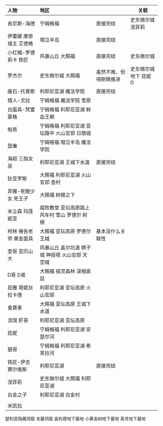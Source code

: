 
| 人物           | 地区                         |             | 关联           |
| :----------- | :------------------------- | :---------- | ------------ |
| 肯尼斯-海德       | 宁姆格福                       | 直接完结        | 史东微尔城 涅菲莉    |
| 伊蕾娜 摩恩城主 艾德格 | 啜泣半岛                       | 直接完结        |              |
| 小红帽-罗德莉卡 铁匠  | 风暴山丘 大赐福                   | 直接完结        | 史东微尔城        |
| 罗杰尔          | 史东微尔城 大赐福                  | 虽然不难，但得剧情推进 | 史东微尔城地下 菈妮 D |
| 废石-托普斯       | 利耶尼亚湖 魔法学院                 | 直接完结        |              |
| 猎人-尤拉        | 宁姆格福 魔法学院 雪原               |             |              |
| 白面具-梵雷 蒙格    | 宁姆格福 利耶尼亚湖 鲜血王朝            |             |              |
| 帕奇           | 宁姆格福 利耶尼亚湖 亚坛路中 火山官邸 日荫城   |             |              |
| 瑟廉           | 宁姆格福 啜泣半岛 魔法学院             |             |              |
| 海妲 三指女巫      | 利耶尼亚湖 王城下水道                | 直接完结        |              |
| 狄亚罗斯         | 大赐福 利耶尼亚湖 火山官邸 壶村          |             |              |
| 菲雅-死眠少女 死王子  | 大赐福 树根之下                   |             |              |
| 米立森  玛莲妮亚    | 腐败教堂 亚坛高原路上 风车村 雪山 罗德尔 树根  |             |              |
| 柯林 祷告老师 黄金面具 | 大赐福 亚坛高原 罗德尔王城             | 基本没什么关联性    |              |
| 壶哥 亚历山大      | 风暴山丘 盖尔坑道 狮子城 神授塔 火山官邸 天空城 |             |              |
| D哥 D弟        | 大赐福 祖灵森林 深根底层              |             |              |
| 菈雅 塔妮丝 拉卡德   | 利耶尼亚湖 亚坛高原 火山官邸            |             |              |
| 食粪者          | 大赐福 亚坛高原 王城下水道             |             |              |
| 流氓 虾哥        | 利耶尼亚湖 亚坛高原                 |             |              |
| 菈妮           | 宁姆格福 利耶尼亚湖 安瑟尔河            |             |              |
| 狼哥           | 宁姆格福 利耶尼亚湖 希芙拉河            |             |              |
| 铁匠-伊吉 赛尔维斯   | 利耶尼亚湖                      | 直接完结        |              |
| 涅菲莉          | 史东微尔城 大赐福 利耶尼亚湖            |             |              |
| 白金之子         | 利耶尼亚湖 白金村                  |             |              |
|              |                            |             |              |
| 米凯拉          |                            |             |              |


瑟利亚隐藏洞窟
龙墓洞窟
盖利德地下墓地
小黄金树地下墓地
英灵地下墓地

